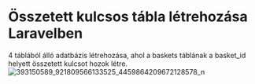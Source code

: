 # Összetett kulcsos tábla létrehozása Laravelben
4 táblából álló adatbázis létrehozása, ahol a baskets táblának a basket_id helyett összetett kulcsot hozok létre. 
![393150589_921809566133525_4459864209672128578_n](https://github.com/SusuBea/kosar/assets/86191917/4099af5c-a07b-49a0-b93d-70bdc49c8525)


